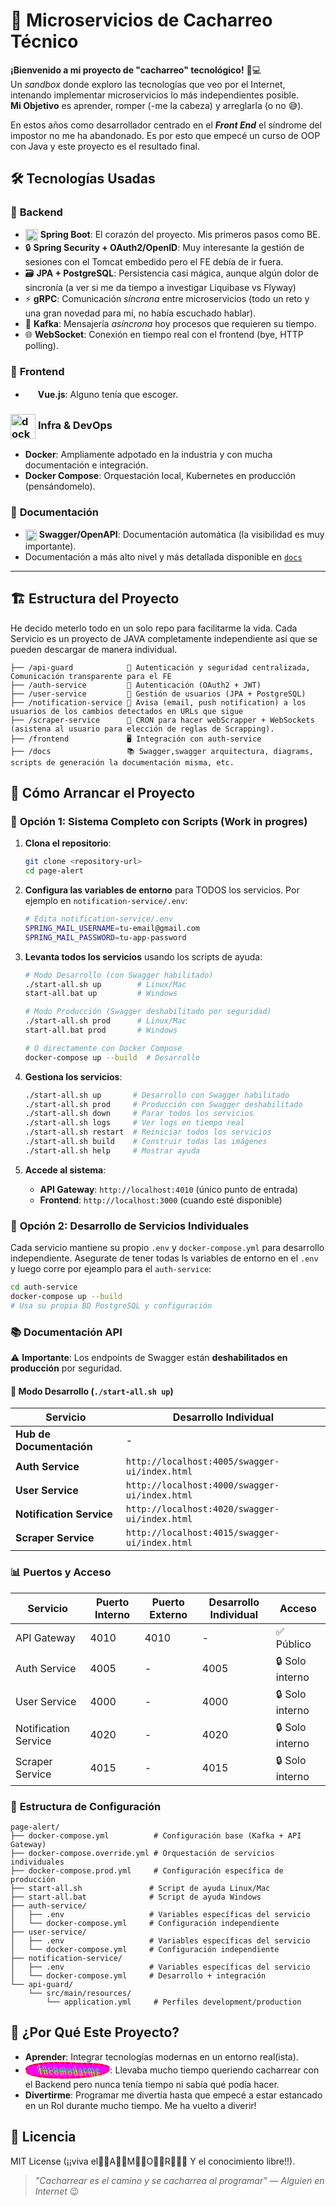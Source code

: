 # 🚀 **Microservicios de Cacharreo Técnico**  

**¡Bienvenido a mi proyecto de "cacharreo" tecnológico!** 🔧💻  
Un *sandbox* donde exploro las tecnologías que veo por el Internet, intenando implementar microservicios lo más independientes posible.  
**Mi Objetivo** es aprender, romper (-me la cabeza) y arreglarla (o no 😅).  

En estos años como desarrollador centrado en el ***Front End***  el síndrome del impostor no me ha abandonado. Es por esto que empecé un curso de OOP con Java y este proyecto es el resultado final.

## 🛠 **Tecnologías Usadas**  

### 🤖 **Backend**  

- <img src="https://img.icons8.com/color/48/spring-logo.png" style="vertical-align: middle" alt="spring-logo" width="" height="20"> **Spring Boot**: El corazón del proyecto. Mis primeros pasos como BE.
- 🔒 **Spring Security + OAuth2/OpenID**: Muy interesante la gestión de sesiones con el Tomcat embedido pero el FE debía de ir fuera.  
- 🗃️ **JPA + PostgreSQL**: Persistencia casi mágica, aunque algún dolor de sincronía (a ver si me da tiempo a investigar Liquibase vs Flyway)
- ⚡ **gRPC**: Comunicación *síncrona* entre microservicios (todo un reto y una gran novedad para mí, no había escuchado hablar).  
- 📨 **Kafka**: Mensajería *asíncrona* hoy procesos que requieren su tiempo.  
- 🌐 **WebSocket**: Conexión en tiempo real con el frontend (bye, HTTP polling).  

### 🎨 **Frontend**  

- <img src="https://vuejs.org/images/logo.png" width="16" height="16"> **Vue.js**: Alguno tenía que escoger.  

### <img src="https://img.icons8.com/external-those-icons-lineal-color-those-icons/48/external-Docker-social-media-those-icons-lineal-color-those-icons.png" style="vertical-align: middle" alt="docker-logo" witdth="40px" height="40px"></img> **Infra & DevOps**  

- **Docker**: Ampliamente adpotado en la industria y con mucha documentación e integración.
- **Docker Compose**: Orquestación local, Kubernetes en producción (pensándomelo).  

### 📜 **Documentación**  

- <img src="https://img.icons8.com/?size=18&id=rdKV2dee9wxd&format=png" style="vertical-align: middle" width="18" height="18"> **Swagger/OpenAPI**: Documentación automática (la visibilidad es muy importante).  
- Documentación a más alto nivel y más detallada disponible en [`docs`](./docs/README.md#documentación-page_alert)

---

## 🏗️ **Estructura del Proyecto**  

He decido meterlo todo en un solo repo para facilitarme la vida. Cada Servicio es un proyecto de JAVA completamente independiente así que se pueden descargar de manera individual.

```  
├── /api-guard            🔐 Autenticación y seguridad centralizada, Comunicación transparente para el FE  
├── /auth-service         🔐 Autenticación (OAuth2 + JWT)  
├── /user-service         👥 Gestión de usuarios (JPA + PostgreSQL)  
├── /notification-service 👥 Avisa (email, push notification) a los usuarios de los cambios detectados en URLs que sigue   
├── /scraper-service      💬 CRON para hacer webScrapper + WebSockets (asistena al usuario para elección de reglas de Scrapping).  
├── /frontend             🖥️ Integración con auth-service  
├── /docs                 📚 Swagger,swagger arquitectura, diagrams, scripts de generación la documentación misma, etc.  
```  

## 🚦 **Cómo Arrancar el Proyecto**  

### 🚀 **Opción 1: Sistema Completo con Scripts (Work in progres)**

1. **Clona el repositorio**:  

   ```bash  
   git clone <repository-url>
   cd page-alert
   ```  

2. **Configura las variables de entorno** para TODOS los servicios. Por ejemplo en `notification-service/.env`:

   ```bash
   # Edita notification-service/.env
   SPRING_MAIL_USERNAME=tu-email@gmail.com
   SPRING_MAIL_PASSWORD=tu-app-password
   ```

3. **Levanta todos los servicios** usando los scripts de ayuda:  

   ```bash  
   # Modo Desarrollo (con Swagger habilitado)
   ./start-all.sh up        # Linux/Mac
   start-all.bat up         # Windows
   
   # Modo Producción (Swagger deshabilitado por seguridad)
   ./start-all.sh prod      # Linux/Mac
   start-all.bat prod       # Windows
   
   # O directamente con Docker Compose
   docker-compose up --build  # Desarrollo
   ```  

4. **Gestiona los servicios**:

   ```bash
   ./start-all.sh up       # Desarrollo con Swagger habilitado
   ./start-all.sh prod     # Producción con Swagger deshabilitado
   ./start-all.sh down     # Parar todos los servicios  
   ./start-all.sh logs     # Ver logs en tiempo real
   ./start-all.sh restart  # Reiniciar todos los servicios
   ./start-all.sh build    # Construir todas las imágenes
   ./start-all.sh help     # Mostrar ayuda
   ```

5. **Accede al sistema**:  
   - **API Gateway**: `http://localhost:4010` (único punto de entrada)
   - **Frontend**: `http://localhost:3000` (cuando esté disponible)

### 🔧 **Opción 2: Desarrollo de Servicios Individuales**

Cada servicio mantiene su propio `.env` y `docker-compose.yml` para desarrollo independiente. Asegurate de tener todas ls variables de entorno en el `.env` y luego corre por ejeamplo para el `auth-service`:

```bash
cd auth-service
docker-compose up --build
# Usa su propia BD PostgreSQL y configuración
```

### 📚 **Documentación API**

⚠️ **Importante**: Los endpoints de Swagger están **deshabilitados en producción** por seguridad.

#### **🔧 Modo Desarrollo (`./start-all.sh up`)**

| Servicio | Desarrollo Individual |
|------------------------|----------------------|
| **Hub de Documentación** | - |
| **Auth Service** | `http://localhost:4005/swagger-ui/index.html` |
| **User Service** | `http://localhost:4000/swagger-ui/index.html` |
| **Notification Service** | `http://localhost:4020/swagger-ui/index.html` |
| **Scraper Service** | `http://localhost:4015/swagger-ui/index.html` |

### 📊 **Puertos y Acceso**

| Servicio | Puerto Interno | Puerto Externo | Desarrollo Individual | Acceso |
|----------|----------------|----------------|----------------------|---------|
| API Gateway | 4010 | 4010 | - | ✅ Público |
| Auth Service | 4005 | - | 4005 | 🔒 Solo interno |
| User Service | 4000 | - | 4000 | 🔒 Solo interno |
| Notification Service | 4020 | - | 4020 | 🔒 Solo interno |
| Scraper Service | 4015 | - | 4015 | 🔒 Solo interno |

### 📁 **Estructura de Configuración**

```
page-alert/
├── docker-compose.yml          # Configuración base (Kafka + API Gateway)
├── docker-compose.override.yml # Orquestación de servicios individuales
├── docker-compose.prod.yml     # Configuración específica de producción
├── start-all.sh               # Script de ayuda Linux/Mac
├── start-all.bat              # Script de ayuda Windows
├── auth-service/
│   ├── .env                   # Variables específicas del servicio
│   └── docker-compose.yml     # Configuración independiente
├── user-service/
│   ├── .env                   # Variables específicas del servicio  
│   └── docker-compose.yml     # Configuración independiente
├── notification-service/
│   ├── .env                   # Variables específicas del servicio
│   └── docker-compose.yml     # Desarrollo + integración
└── api-guard/
    └── src/main/resources/
        └── application.yml     # Perfiles development/production
```

## 🤔 **¿Por Qué Este Proyecto?**  

- **Aprender**: Integrar tecnologías modernas en un entorno real(ista).  
- <span style="
    font-family: 'Comic Sans MS', cursive;
    color: #00FF00;
    background-color: #FF00FF;
    font-size: 1em;
    letter-spacing: 2px;
    word-spacing: -5px;
    line-height: 0.8;
    text-shadow: 3px 3px 0px #FFFF00, 3px -3px 0px #00FFFF;
    transform: rotate(2deg) skewX(15deg);
    animation: flash 0.3s infinite;
    display: inline-block;
    padding: 5px 15px;
    border: 3px dashed #FF0000;
    border-radius: 50% 20% 70% 30%;
">Incomodarme</span>: Llevaba mucho tiempo queriendo cacharrear con el Backend pero nunca tenía tiempo ni sabía qué podía hacer.  
- **Divertirme**: Programar me divertía hasta que empecé a estar estancado en un Rol durante mucho tiempo. Me ha vuelto a diverir!  

## 📜 **Licencia**  

MIT License (¡¡viva el🩷👭A🩷🌈M👭🌈O👬🌈R💏🩷🌈  Y el conocimiento libre!!).  

> *"Cacharrear es el camino y se cacharrea al programar"* — *Alguien en Internet* 😉

